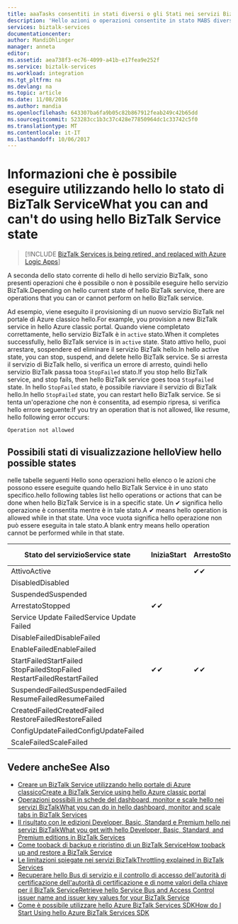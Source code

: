 ```yaml
---
title: aaaTasks consentiti in stati diversi o gli Stati nei servizi BizTalk | Documenti Microsoft
description: 'Hello azioni o operazioni consentite in stato MABS diverso: arresta, avvia, riavviare, sospendere, riprendere, eliminare, ridimensionare, aggiornare la configurazione e il supporto di'
services: biztalk-services
documentationcenter: 
author: MandiOhlinger
manager: anneta
editor: 
ms.assetid: aea738f3-ec76-4099-a41b-e17fea9e252f
ms.service: biztalk-services
ms.workload: integration
ms.tgt_pltfrm: na
ms.devlang: na
ms.topic: article
ms.date: 11/08/2016
ms.author: mandia
ms.openlocfilehash: 643307ba6fa9b05c82b867912feab249c42b65dd
ms.sourcegitcommit: 523283cc1b3c37c428e77850964dc1c33742c5f0
ms.translationtype: MT
ms.contentlocale: it-IT
ms.lasthandoff: 10/06/2017
---
```

# <a name="what-you-can-and-cant-do-using-hello-biztalk-service-state"></a><span data-ttu-id="1c3e2-103">Informazioni che è possibile eseguire utilizzando hello lo stato di BizTalk Service</span><span class="sxs-lookup"><span data-stu-id="1c3e2-103">What you can and can't do using hello BizTalk Service state</span></span>

> [!INCLUDE [BizTalk Services is being retired, and replaced with Azure Logic Apps](../../includes/biztalk-services-retirement.md)]

<span data-ttu-id="1c3e2-104">A seconda dello stato corrente di hello di hello servizio BizTalk, sono presenti operazioni che è possibile o non è possibile eseguire hello servizio BizTalk.</span><span class="sxs-lookup"><span data-stu-id="1c3e2-104">Depending on hello current state of hello BizTalk service, there are operations that you can or cannot perform on hello BizTalk service.</span></span>

<span data-ttu-id="1c3e2-105">Ad esempio, viene eseguito il provisioning di un nuovo servizio BizTalk nel portale di Azure classico hello.</span><span class="sxs-lookup"><span data-stu-id="1c3e2-105">For example, you provision a new BizTalk service in hello Azure classic portal.</span></span> <span data-ttu-id="1c3e2-106">Quando viene completato correttamente, hello servizio BizTalk è in `active` stato.</span><span class="sxs-lookup"><span data-stu-id="1c3e2-106">When it completes successfully, hello BizTalk service is in `active` state.</span></span> <span data-ttu-id="1c3e2-107">Stato attivo hello, puoi arrestare, sospendere ed eliminare il servizio BizTalk hello.</span><span class="sxs-lookup"><span data-stu-id="1c3e2-107">In hello active state, you can stop, suspend, and delete hello BizTalk service.</span></span> <span data-ttu-id="1c3e2-108">Se si arresta il servizio di BizTalk hello, si verifica un errore di arresto, quindi hello servizio BizTalk passa tooa `StopFailed` stato.</span><span class="sxs-lookup"><span data-stu-id="1c3e2-108">If you stop hello BizTalk service, and stop fails, then hello BizTalk service goes tooa `StopFailed` state.</span></span> <span data-ttu-id="1c3e2-109">In hello `StopFailed` stato, è possibile riavviare il servizio di BizTalk hello.</span><span class="sxs-lookup"><span data-stu-id="1c3e2-109">In hello `StopFailed` state, you can restart hello BizTalk service.</span></span> <span data-ttu-id="1c3e2-110">Se si tenta un'operazione che non è consentita, ad esempio ripresa, si verifica hello errore seguente:</span><span class="sxs-lookup"><span data-stu-id="1c3e2-110">If you try an operation that is not allowed, like resume, hello following error occurs:</span></span>

`Operation not allowed`

## <a name="view-hello-possible-states"></a><span data-ttu-id="1c3e2-111">Possibili stati di visualizzazione hello</span><span class="sxs-lookup"><span data-stu-id="1c3e2-111">View hello possible states</span></span>

<span data-ttu-id="1c3e2-112">nelle tabelle seguenti Hello sono operazioni hello elenco o le azioni che possono essere eseguite quando hello BizTalk Service è in uno stato specifico.</span><span class="sxs-lookup"><span data-stu-id="1c3e2-112">hello following tables list hello operations or actions that can be done when hello BizTalk Service is in a specific state.</span></span> <span data-ttu-id="1c3e2-113">Un ✔ significa hello operazione è consentita mentre è in tale stato.</span><span class="sxs-lookup"><span data-stu-id="1c3e2-113">A ✔ means hello operation is allowed while in that state.</span></span> <span data-ttu-id="1c3e2-114">Una voce vuota significa hello operazione non può essere eseguita in tale stato.</span><span class="sxs-lookup"><span data-stu-id="1c3e2-114">A blank entry means hello operation cannot be performed while in that state.</span></span>

| <span data-ttu-id="1c3e2-115">Stato del servizio</span><span class="sxs-lookup"><span data-stu-id="1c3e2-115">Service state</span></span> | <span data-ttu-id="1c3e2-116">Inizia</span><span class="sxs-lookup"><span data-stu-id="1c3e2-116">Start</span></span> | <span data-ttu-id="1c3e2-117">Arresto</span><span class="sxs-lookup"><span data-stu-id="1c3e2-117">Stop</span></span> | <span data-ttu-id="1c3e2-118">Riavvio</span><span class="sxs-lookup"><span data-stu-id="1c3e2-118">Restart</span></span> | <span data-ttu-id="1c3e2-119">Sospensione</span><span class="sxs-lookup"><span data-stu-id="1c3e2-119">Suspend</span></span> | <span data-ttu-id="1c3e2-120">Riprendi</span><span class="sxs-lookup"><span data-stu-id="1c3e2-120">Resume</span></span> | <span data-ttu-id="1c3e2-121">Eliminazione</span><span class="sxs-lookup"><span data-stu-id="1c3e2-121">Delete</span></span> | <span data-ttu-id="1c3e2-122">Scalabilità</span><span class="sxs-lookup"><span data-stu-id="1c3e2-122">Scale</span></span> | <span data-ttu-id="1c3e2-123">Aggiornamento</span><span class="sxs-lookup"><span data-stu-id="1c3e2-123">Update</span></span> <br/> <span data-ttu-id="1c3e2-124">Configurazione</span><span class="sxs-lookup"><span data-stu-id="1c3e2-124">Configuration</span></span> | <span data-ttu-id="1c3e2-125">Backup</span><span class="sxs-lookup"><span data-stu-id="1c3e2-125">Backup</span></span> |
| --- | --- | --- | --- | --- | --- | --- |--- | --- | --- |
| <span data-ttu-id="1c3e2-126">Attivo</span><span class="sxs-lookup"><span data-stu-id="1c3e2-126">Active</span></span> |  | <span data-ttu-id="1c3e2-127">✔</span><span class="sxs-lookup"><span data-stu-id="1c3e2-127">✔</span></span> | <span data-ttu-id="1c3e2-128">✔</span><span class="sxs-lookup"><span data-stu-id="1c3e2-128">✔</span></span> | <span data-ttu-id="1c3e2-129">✔</span><span class="sxs-lookup"><span data-stu-id="1c3e2-129">✔</span></span> |  | <span data-ttu-id="1c3e2-130">✔</span><span class="sxs-lookup"><span data-stu-id="1c3e2-130">✔</span></span> |<span data-ttu-id="1c3e2-131">✔</span><span class="sxs-lookup"><span data-stu-id="1c3e2-131">✔</span></span> |<span data-ttu-id="1c3e2-132">✔</span><span class="sxs-lookup"><span data-stu-id="1c3e2-132">✔</span></span> |<span data-ttu-id="1c3e2-133">✔</span><span class="sxs-lookup"><span data-stu-id="1c3e2-133">✔</span></span> |
| <span data-ttu-id="1c3e2-134">Disabled</span><span class="sxs-lookup"><span data-stu-id="1c3e2-134">Disabled</span></span> |  |  |  |  |  | <span data-ttu-id="1c3e2-135">✔</span><span class="sxs-lookup"><span data-stu-id="1c3e2-135">✔</span></span> | |  |  | 
| <span data-ttu-id="1c3e2-136">Suspended</span><span class="sxs-lookup"><span data-stu-id="1c3e2-136">Suspended</span></span> |  |  |  |  | <span data-ttu-id="1c3e2-137">✔</span><span class="sxs-lookup"><span data-stu-id="1c3e2-137">✔</span></span> | <span data-ttu-id="1c3e2-138">✔</span><span class="sxs-lookup"><span data-stu-id="1c3e2-138">✔</span></span> | |  | <span data-ttu-id="1c3e2-139">✔</span><span class="sxs-lookup"><span data-stu-id="1c3e2-139">✔</span></span> |
| <span data-ttu-id="1c3e2-140">Arrestato</span><span class="sxs-lookup"><span data-stu-id="1c3e2-140">Stopped</span></span> | <span data-ttu-id="1c3e2-141">✔</span><span class="sxs-lookup"><span data-stu-id="1c3e2-141">✔</span></span> |  | <span data-ttu-id="1c3e2-142">✔</span><span class="sxs-lookup"><span data-stu-id="1c3e2-142">✔</span></span> |  |  | <span data-ttu-id="1c3e2-143">✔</span><span class="sxs-lookup"><span data-stu-id="1c3e2-143">✔</span></span> | |  | <span data-ttu-id="1c3e2-144">✔</span><span class="sxs-lookup"><span data-stu-id="1c3e2-144">✔</span></span> |
| <span data-ttu-id="1c3e2-145">Service Update Failed</span><span class="sxs-lookup"><span data-stu-id="1c3e2-145">Service Update Failed</span></span> |  |  |  |  |  | <span data-ttu-id="1c3e2-146">✔</span><span class="sxs-lookup"><span data-stu-id="1c3e2-146">✔</span></span> | |  |  | 
| <span data-ttu-id="1c3e2-147">DisableFailed</span><span class="sxs-lookup"><span data-stu-id="1c3e2-147">DisableFailed</span></span> |  |  |  |  |  | <span data-ttu-id="1c3e2-148">✔</span><span class="sxs-lookup"><span data-stu-id="1c3e2-148">✔</span></span> | |  |  | 
| <span data-ttu-id="1c3e2-149">EnableFailed</span><span class="sxs-lookup"><span data-stu-id="1c3e2-149">EnableFailed</span></span> |  |  |  |  |  | <span data-ttu-id="1c3e2-150">✔</span><span class="sxs-lookup"><span data-stu-id="1c3e2-150">✔</span></span> | |  |  | 
| <span data-ttu-id="1c3e2-151">StartFailed</span><span class="sxs-lookup"><span data-stu-id="1c3e2-151">StartFailed</span></span> <br/> <span data-ttu-id="1c3e2-152">StopFailed</span><span class="sxs-lookup"><span data-stu-id="1c3e2-152">StopFailed</span></span> <br/> <span data-ttu-id="1c3e2-153">RestartFailed</span><span class="sxs-lookup"><span data-stu-id="1c3e2-153">RestartFailed</span></span> | <span data-ttu-id="1c3e2-154">✔</span><span class="sxs-lookup"><span data-stu-id="1c3e2-154">✔</span></span> | <span data-ttu-id="1c3e2-155">✔</span><span class="sxs-lookup"><span data-stu-id="1c3e2-155">✔</span></span> | <span data-ttu-id="1c3e2-156">✔</span><span class="sxs-lookup"><span data-stu-id="1c3e2-156">✔</span></span> |  |  | <span data-ttu-id="1c3e2-157">✔</span><span class="sxs-lookup"><span data-stu-id="1c3e2-157">✔</span></span> | | <span data-ttu-id="1c3e2-158">✔</span><span class="sxs-lookup"><span data-stu-id="1c3e2-158">✔</span></span> | |
| <span data-ttu-id="1c3e2-159">SuspendedFailed</span><span class="sxs-lookup"><span data-stu-id="1c3e2-159">SuspendedFailed</span></span> <br/> <span data-ttu-id="1c3e2-160">ResumeFailed</span><span class="sxs-lookup"><span data-stu-id="1c3e2-160">ResumeFailed</span></span>|  |  |  | <span data-ttu-id="1c3e2-161">✔</span><span class="sxs-lookup"><span data-stu-id="1c3e2-161">✔</span></span> | <span data-ttu-id="1c3e2-162">✔</span><span class="sxs-lookup"><span data-stu-id="1c3e2-162">✔</span></span> | <span data-ttu-id="1c3e2-163">✔</span><span class="sxs-lookup"><span data-stu-id="1c3e2-163">✔</span></span> | |  |  | 
| <span data-ttu-id="1c3e2-164">CreatedFailed</span><span class="sxs-lookup"><span data-stu-id="1c3e2-164">CreatedFailed</span></span> <br/> <span data-ttu-id="1c3e2-165">RestoreFailed</span><span class="sxs-lookup"><span data-stu-id="1c3e2-165">RestoreFailed</span></span> |  |  |  |  |  | <span data-ttu-id="1c3e2-166">✔</span><span class="sxs-lookup"><span data-stu-id="1c3e2-166">✔</span></span> | |  |  | 
| <span data-ttu-id="1c3e2-167">ConfigUpdateFailed</span><span class="sxs-lookup"><span data-stu-id="1c3e2-167">ConfigUpdateFailed</span></span>  |  |  | <span data-ttu-id="1c3e2-168">✔</span><span class="sxs-lookup"><span data-stu-id="1c3e2-168">✔</span></span> |  |  | <span data-ttu-id="1c3e2-169">✔</span><span class="sxs-lookup"><span data-stu-id="1c3e2-169">✔</span></span> | |<span data-ttu-id="1c3e2-170">✔</span><span class="sxs-lookup"><span data-stu-id="1c3e2-170">✔</span></span> | |
| <span data-ttu-id="1c3e2-171">ScaleFailed</span><span class="sxs-lookup"><span data-stu-id="1c3e2-171">ScaleFailed</span></span> |  |  |  |  |  | <span data-ttu-id="1c3e2-172">✔</span><span class="sxs-lookup"><span data-stu-id="1c3e2-172">✔</span></span> |<span data-ttu-id="1c3e2-173">✔</span><span class="sxs-lookup"><span data-stu-id="1c3e2-173">✔</span></span> | |  |  | 



## <a name="see-also"></a><span data-ttu-id="1c3e2-174">Vedere anche</span><span class="sxs-lookup"><span data-stu-id="1c3e2-174">See Also</span></span>
* [<span data-ttu-id="1c3e2-175">Creare un BizTalk Service utilizzando hello portale di Azure classico</span><span class="sxs-lookup"><span data-stu-id="1c3e2-175">Create a BizTalk Service using hello Azure classic portal</span></span>](http://go.microsoft.com/fwlink/p/?LinkID=302280)<br/>
* [<span data-ttu-id="1c3e2-176">Operazioni possibili in schede del dashboard, monitor e scale hello nei servizi BizTalk</span><span class="sxs-lookup"><span data-stu-id="1c3e2-176">What you can do in hello dashboard, monitor and scale tabs in BizTalk Services</span></span>](http://go.microsoft.com/fwlink/p/?LinkID=302281)<br/>
* [<span data-ttu-id="1c3e2-177">Il risultato con le edizioni Developer, Basic, Standard e Premium hello nei servizi BizTalk</span><span class="sxs-lookup"><span data-stu-id="1c3e2-177">What you get with hello Developer, Basic, Standard, and Premium editions in BizTalk Services</span></span>](http://go.microsoft.com/fwlink/p/?LinkID=302279)<br/>
* [<span data-ttu-id="1c3e2-178">Come tooback di backup e ripristino di un BizTalk Service</span><span class="sxs-lookup"><span data-stu-id="1c3e2-178">How tooback up and restore a BizTalk Service</span></span>](http://go.microsoft.com/fwlink/p/?LinkID=329873)<br/>
* [<span data-ttu-id="1c3e2-179">Le limitazioni spiegate nei servizi BizTalk</span><span class="sxs-lookup"><span data-stu-id="1c3e2-179">Throttling explained in BizTalk Services</span></span>](http://go.microsoft.com/fwlink/p/?LinkID=302282)<br/>
* [<span data-ttu-id="1c3e2-180">Recuperare hello Bus di servizio e il controllo di accesso dell'autorità di certificazione dell'autorità di certificazione e di nome valori della chiave per il BizTalk Service</span><span class="sxs-lookup"><span data-stu-id="1c3e2-180">Retrieve hello Service Bus and Access Control issuer name and issuer key values for your BizTalk Service</span></span>](http://go.microsoft.com/fwlink/p/?LinkID=303941)<br/>
* [<span data-ttu-id="1c3e2-181">Come è possibile utilizzare hello Azure BizTalk Services SDK</span><span class="sxs-lookup"><span data-stu-id="1c3e2-181">How do I Start Using hello Azure BizTalk Services SDK</span></span>](http://go.microsoft.com/fwlink/p/?LinkID=302335)

